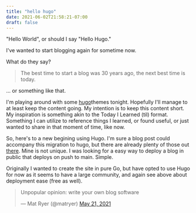 ```yaml
---
title: "hello hugo"
date: 2021-06-02T21:58:21-07:00
draft: false
---
```

"Hello World", or should I say "Hello Hugo."

I've wanted to start blogging again for sometime now. 

What do they say?

> The best time to start a blog was 30 years ago, the next best time is today.

... or something like that. 

I'm playing around with some [hugo](https://gohugo.io/)themes tonight. Hopefully I'll manage to at least keep the content going. My intention is to keep this content short. My inspiration is something akin to the Today I Learned (til) format. Something I can utilize to reference things I learned, or found useful, or just wanted to share in that moment of time, like now.

So, here's to a new begining using Hugo. I'm sure a blog post could accompany this migration to hugo, but there are already plenty of those out [there](https://levelup.gitconnected.com/build-a-personal-website-with-github-pages-and-hugo-6c68592204c7). Mine is not unique. I was looking for a easy way to deploy a blog in public that deploys on push to main. Simple. 

Originally I wanted to create the site in pure Go, but have opted to use Hugo for now as it seems to have a large community, and again see above about deployment ease (free as well). 

<blockquote class="twitter-tweet"><p lang="en" dir="ltr">Unpopular opinion: write your own blog software</p>&mdash; Mat Ryer (@matryer) <a href="https://twitter.com/matryer/status/1395724317154070531?ref_src=twsrc%5Etfw">May 21, 2021</a></blockquote> <script async src="https://platform.twitter.com/widgets.js" charset="utf-8"></script>